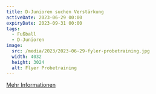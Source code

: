 ```yaml
---
title: D-Junioren suchen Verstärkung
activeDate: 2023-06-29 00:00
expiryDate: 2023-09-31 00:00
tags:
  - Fußball
  - D-Junioren
image: 
  src: /media/2023/2023-06-29-fyler-probetraining.jpg
  width: 4032
  height: 3024
  alt: Flyer Probetraining
---
```


[Mehr Informationen](/news/d-junioren-suchen-verstaerkung)